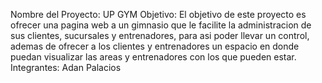 Nombre del Proyecto: UP GYM
Objetivo: El objetivo de este proyecto es ofrecer una pagina web a un gimnasio que le facilite la administracion de sus clientes, sucursales y entrenadores, para asi poder llevar un control, ademas de ofrecer a los clientes y entrenadores un espacio en donde puedan visualizar las areas y entrenadores con los que pueden estar.
Integrantes:
Adan Palacios
